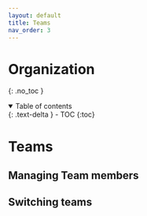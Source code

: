 ```yaml
---
layout: default
title: Teams
nav_order: 3
---
```

# Organization
{: .no_toc }


<details open markdown="block">
  <summary>
    Table of contents
  </summary>
  {: .text-delta }
- TOC
{:toc}
</details>

# Teams

## Managing Team members

## Switching teams
